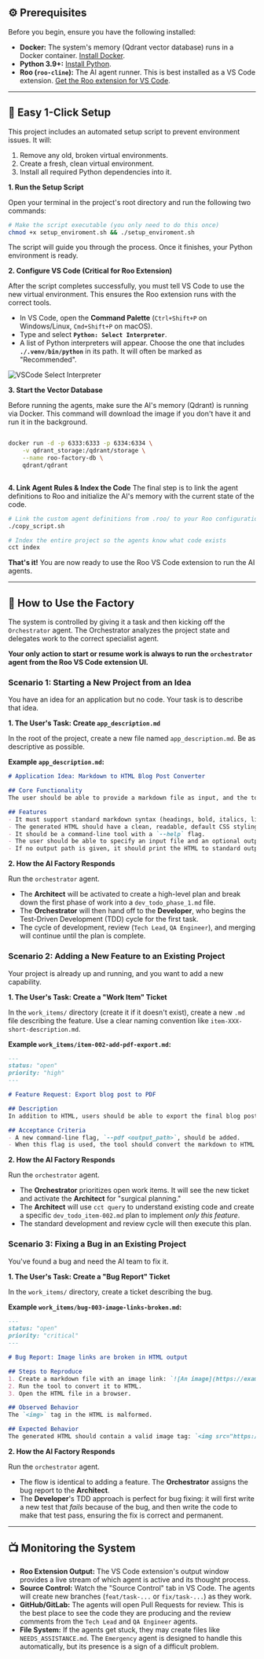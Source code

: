 
## ⚙️ Prerequisites

Before you begin, ensure you have the following installed:

*   **Docker:** The system's memory (Qdrant vector database) runs in a Docker container. [Install Docker](https://docs.docker.com/get-docker/).
*   **Python 3.9+:** [Install Python](https://www.python.org/downloads/).
*   **Roo (`roo-cline`):** The AI agent runner. This is best installed as a VS Code extension. [Get the Roo extension for VS Code](https://marketplace.visualstudio.com/items?itemName=rooveterinaryinc.roo-cline).

---

## 🚀 Easy 1-Click Setup

This project includes an automated setup script to prevent environment issues. It will:
1.  Remove any old, broken virtual environments.
2.  Create a fresh, clean virtual environment.
3.  Install all required Python dependencies into it.

**1. Run the Setup Script**

Open your terminal in the project's root directory and run the following two commands:

```bash
# Make the script executable (you only need to do this once)
chmod +x setup_enviroment.sh && ./setup_enviroment.sh
```

The script will guide you through the process. Once it finishes, your Python environment is ready.

**2. Configure VS Code (Critical for Roo Extension)**

After the script completes successfully, you must tell VS Code to use the new virtual environment. This ensures the Roo extension runs with the correct tools.

*   In VS Code, open the **Command Palette** (`Ctrl+Shift+P` on Windows/Linux, `Cmd+Shift+P` on macOS).
*   Type and select **`Python: Select Interpreter`**.
*   A list of Python interpreters will appear. Choose the one that includes **`./.venv/bin/python`** in its path. It will often be marked as "Recommended".

![VSCode Select Interpreter](https://code.visualstudio.com/assets/docs/python/environments/interpreter-selection.png)

**3. Start the Vector Database**

Before running the agents, make sure the AI's memory (Qdrant) is running via Docker. This command will download the image if you don't have it and run it in the background.
```bash

docker run -d -p 6333:6333 -p 6334:6334 \
    -v qdrant_storage:/qdrant/storage \
    --name roo-factory-db \
    qdrant/qdrant
    
```

**4. Link Agent Rules & Index the Code**
The final step is to link the agent definitions to Roo and initialize the AI's memory with the current state of the code.

```bash
# Link the custom agent definitions from .roo/ to your Roo configuration
./copy_script.sh

# Index the entire project so the agents know what code exists
cct index
```

**That's it!** You are now ready to use the Roo VS Code extension to run the AI agents.

---

## 📖 How to Use the Factory

The system is controlled by giving it a task and then kicking off the `Orchestrator` agent. The Orchestrator analyzes the project state and delegates work to the correct specialist agent.

**Your only action to start or resume work is always to run the `orchestrator` agent from the Roo VS Code extension UI.**

### Scenario 1: Starting a New Project from an Idea

You have an idea for an application but no code. Your task is to describe that idea.

**1. The User's Task: Create `app_description.md`**

In the root of the project, create a new file named `app_description.md`. Be as descriptive as possible.

**Example `app_description.md`:**
```markdown
# Application Idea: Markdown to HTML Blog Post Converter

## Core Functionality
The user should be able to provide a markdown file as input, and the tool should output a styled HTML file.

## Features
- It must support standard markdown syntax (headings, bold, italics, links, images, code blocks).
- The generated HTML should have a clean, readable, default CSS styling.
- It should be a command-line tool with a `--help` flag.
- The user should be able to specify an input file and an optional output file path.
- If no output path is given, it should print the HTML to standard output.
```

**2. How the AI Factory Responds**

Run the `orchestrator` agent.
*   The **Architect** will be activated to create a high-level plan and break down the first phase of work into a `dev_todo_phase_1.md` file.
*   The **Orchestrator** will then hand off to the **Developer**, who begins the Test-Driven Development (TDD) cycle for the first task.
*   The cycle of development, review (`Tech Lead`, `QA Engineer`), and merging will continue until the plan is complete.

### Scenario 2: Adding a New Feature to an Existing Project

Your project is already up and running, and you want to add a new capability.

**1. The User's Task: Create a "Work Item" Ticket**

In the `work_items/` directory (create it if it doesn't exist), create a new `.md` file describing the feature. Use a clear naming convention like `item-XXX-short-description.md`.

**Example `work_items/item-002-add-pdf-export.md`:**
```markdown
---
status: "open"
priority: "high"
---

# Feature Request: Export blog post to PDF

## Description
In addition to HTML, users should be able to export the final blog post as a PDF file.

## Acceptance Criteria
- A new command-line flag, `--pdf <output_path>`, should be added.
- When this flag is used, the tool should convert the markdown to HTML internally, and then render that HTML into a PDF file at the specified output path.
```

**2. How the AI Factory Responds**

Run the `orchestrator` agent.
*   The **Orchestrator** prioritizes open work items. It will see the new ticket and activate the **Architect** for "surgical planning."
*   The **Architect** will use `cct query` to understand existing code and create a specific `dev_todo_item-002.md` plan to implement *only this feature*.
*   The standard development and review cycle will then execute this plan.

### Scenario 3: Fixing a Bug in an Existing Project

You've found a bug and need the AI team to fix it.

**1. The User's Task: Create a "Bug Report" Ticket**

In the `work_items/` directory, create a ticket describing the bug.

**Example `work_items/bug-003-image-links-broken.md`:**
```markdown
---
status: "open"
priority: "critical"
---

# Bug Report: Image links are broken in HTML output

## Steps to Reproduce
1. Create a markdown file with an image link: `![An image](https://example.com/image.png)`
2. Run the tool to convert it to HTML.
3. Open the HTML file in a browser.

## Observed Behavior
The `<img>` tag in the HTML is malformed.

## Expected Behavior
The generated HTML should contain a valid image tag: `<img src="https://example.com/image.png" alt="An image">`.
```

**2. How the AI Factory Responds**

Run the `orchestrator` agent.
*   The flow is identical to adding a feature. The **Orchestrator** assigns the bug report to the **Architect**.
*   The **Developer**'s TDD approach is perfect for bug fixing: it will first write a new test that *fails* because of the bug, and then write the code to make that test pass, ensuring the fix is correct and permanent.

---

## 📺 Monitoring the System

*   **Roo Extension Output:** The VS Code extension's output window provides a live stream of which agent is active and its thought process.
*   **Source Control:** Watch the "Source Control" tab in VS Code. The agents will create new branches (`feat/task-...` or `fix/task-...`) as they work.
*   **GitHub/GitLab:** The agents will open Pull Requests for review. This is the best place to see the code they are producing and the review comments from the `Tech Lead` and `QA Engineer` agents.
*   **File System:** If the agents get stuck, they may create files like `NEEDS_ASSISTANCE.md`. The `Emergency` agent is designed to handle this automatically, but its presence is a sign of a difficult problem.
